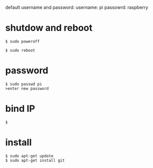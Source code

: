 default username and password:
	username: pi
	passowrd: raspberry

# shutdow and reboot
	$ sudo poweroff

	$ sudo reboot

# password
	$ sudo passwd pi
	>enter new password

# bind IP
	$

# install 
	$ sudo apt-get update
	$ sudo apt-get install git
